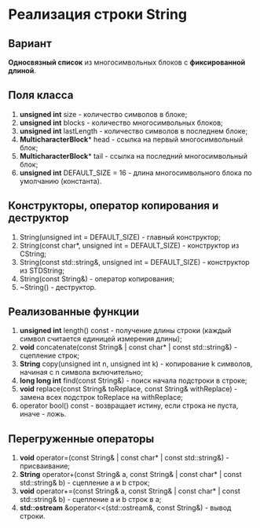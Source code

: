 # Реализация строки String

## Вариант
**Односвязный список** из многосимвольных блоков с **фиксированной длиной**.

## Поля класса
1. **unsigned int** size - количество символов в блоке;
2. **unsigned int** blocks - количество многосимвольных блоков;
3. **unsigned int** lastLength - количество символов в последнем блоке;
4. **MulticharacterBlock*** head - ссылка на первый многосимвольный блок;
5. **MulticharacterBlock*** tail - ссылка на последний многосимвольный блок;
6. **unsigned int** DEFAULT_SIZE = 16 - длина многосимвольного блока по умолчанию (константа).

## Конструкторы, оператор копирования и деструктор
1. String(unsigned int = DEFAULT_SIZE) - главный конструктор;
2. String(const char*, unsigned int = DEFAULT_SIZE) - конструктор из CString;
3. String(const std::string&, unsigned int = DEFAULT_SIZE) - конструктор из STDString;
4. String(const String&) - оператор копирования;
5. ~String() - деструктор.

## Реализованные функции
1. **unsigned int** length() const - получение длины строки (каждый символ считается единицей измерения длины);
2. **void** concatenate(const String& | const char* | const std::string&) - сцепление строк;
3. **String** copy(unsigned int n, unsigned int k) - копирование k символов, начиная с n символа включительно;
4. **long long int** find(const String&) - поиск начала подстроки в строке;
5. **void** replace(const String& toReplace, const String& withReplace) - замена всех подстрок toReplace на withReplace;
6. operator bool() const - возвращает истину, если строка не пуста, иначе - ложь.

## Перегруженные операторы
1. **void** operator=(const String& | const char* | const std::string&) - присваивание;
2. **String** operator+(const String& a, const String& | const char* | const std::string& b) - сцепление a и b строк;
3. **void** operator+=(const String& a, const String& | const char* | const std::string& b) - сцепление a и b строк в a;
4. **std::ostream** &operator<<(std::ostream&, const String&) - вывод строки.